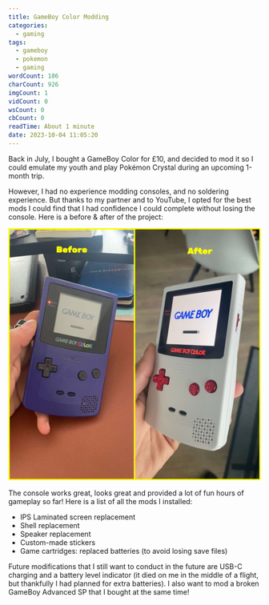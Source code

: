 ```yaml
---
title: GameBoy Color Modding
categories:
  - gaming
tags:
  - gameboy
  - pokemon
  - gaming
wordCount: 186
charCount: 926
imgCount: 1
vidCount: 0
wsCount: 0
cbCount: 0
readTime: About 1 minute
date: 2023-10-04 11:05:20
---
```


Back in July, I bought a GameBoy Color for £10, and decided to mod it so I could emulate my youth and play Pokémon Crystal during an upcoming 1-month trip.

However, I had no experience modding consoles, and no soldering experience. But thanks to my partner and to YouTube, I opted for the best mods I could find that I had confidence I could complete without losing the console. Here is a before & after of the project:

![Before and after modding the GameBoy Color console](./GBC-Modding/gbc_before_after.jpg)

<!--more-->

The console works great, looks great and provided a lot of fun hours of gameplay so far! Here is a list of all the mods I installed:

* IPS Laminated screen replacement
* Shell replacement
* Speaker replacement
* Custom-made stickers
* Game cartridges: replaced batteries (to avoid losing save files)

Future modifications that I still want to conduct in the future are USB-C charging and a battery level indicator (it died on me in the middle of a flight, but thankfully I had planned for extra batteries). I also want to mod a broken GameBoy Advanced SP that I bought at the same time!
